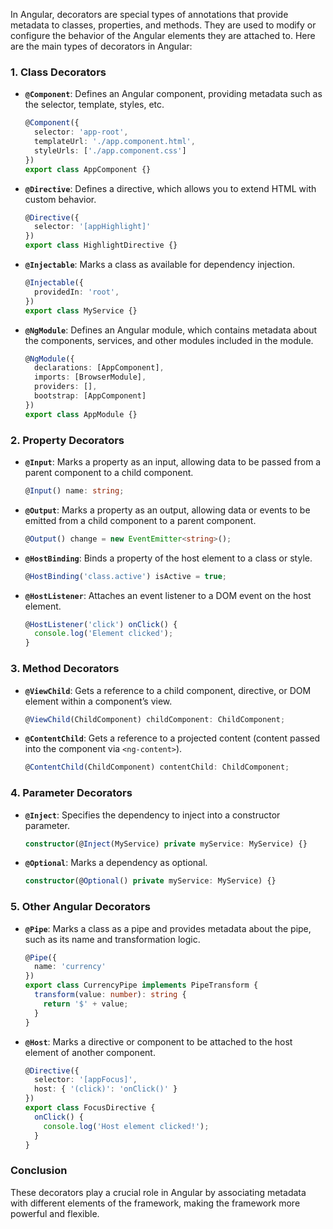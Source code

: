 In Angular, decorators are special types of annotations that provide metadata to classes, properties, and methods. They are used to modify or configure the behavior of the Angular elements they are attached to. Here are the main types of decorators in Angular:

### 1. **Class Decorators**
   - **`@Component`**: Defines an Angular component, providing metadata such as the selector, template, styles, etc.
     ```typescript
     @Component({
       selector: 'app-root',
       templateUrl: './app.component.html',
       styleUrls: ['./app.component.css']
     })
     export class AppComponent {}
     ```

   - **`@Directive`**: Defines a directive, which allows you to extend HTML with custom behavior.
     ```typescript
     @Directive({
       selector: '[appHighlight]'
     })
     export class HighlightDirective {}
     ```

   - **`@Injectable`**: Marks a class as available for dependency injection.
     ```typescript
     @Injectable({
       providedIn: 'root',
     })
     export class MyService {}
     ```

   - **`@NgModule`**: Defines an Angular module, which contains metadata about the components, services, and other modules included in the module.
     ```typescript
     @NgModule({
       declarations: [AppComponent],
       imports: [BrowserModule],
       providers: [],
       bootstrap: [AppComponent]
     })
     export class AppModule {}
     ```

### 2. **Property Decorators**
   - **`@Input`**: Marks a property as an input, allowing data to be passed from a parent component to a child component.
     ```typescript
     @Input() name: string;
     ```

   - **`@Output`**: Marks a property as an output, allowing data or events to be emitted from a child component to a parent component.
     ```typescript
     @Output() change = new EventEmitter<string>();
     ```

   - **`@HostBinding`**: Binds a property of the host element to a class or style.
     ```typescript
     @HostBinding('class.active') isActive = true;
     ```

   - **`@HostListener`**: Attaches an event listener to a DOM event on the host element.
     ```typescript
     @HostListener('click') onClick() {
       console.log('Element clicked');
     }
     ```

### 3. **Method Decorators**
   - **`@ViewChild`**: Gets a reference to a child component, directive, or DOM element within a component’s view.
     ```typescript
     @ViewChild(ChildComponent) childComponent: ChildComponent;
     ```

   - **`@ContentChild`**: Gets a reference to a projected content (content passed into the component via `<ng-content>`).
     ```typescript
     @ContentChild(ChildComponent) contentChild: ChildComponent;
     ```

### 4. **Parameter Decorators**
   - **`@Inject`**: Specifies the dependency to inject into a constructor parameter.
     ```typescript
     constructor(@Inject(MyService) private myService: MyService) {}
     ```

   - **`@Optional`**: Marks a dependency as optional.
     ```typescript
     constructor(@Optional() private myService: MyService) {}
     ```

### 5. **Other Angular Decorators**
   - **`@Pipe`**: Marks a class as a pipe and provides metadata about the pipe, such as its name and transformation logic.
     ```typescript
     @Pipe({
       name: 'currency'
     })
     export class CurrencyPipe implements PipeTransform {
       transform(value: number): string {
         return '$' + value;
       }
     }
     ```

   - **`@Host`**: Marks a directive or component to be attached to the host element of another component.
     ```typescript
     @Directive({
       selector: '[appFocus]',
       host: { '(click)': 'onClick()' }
     })
     export class FocusDirective {
       onClick() {
         console.log('Host element clicked!');
       }
     }
     ```

### Conclusion
These decorators play a crucial role in Angular by associating metadata with different elements of the framework, making the framework more powerful and flexible.